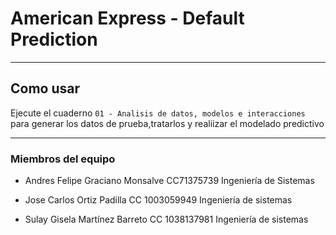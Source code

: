 # American Express - Default Prediction
-----------------------------

## Como usar
Ejecute el cuaderno `01 - Analisis de datos, modelos e interacciones` para generar los datos de prueba,tratarlos y realiizar el modelado predictivo

-------------
### Miembros del equipo

- Andres Felipe Graciano Monsalve CC71375739 Ingeniería de Sistemas

- Jose Carlos Ortiz Padilla CC 1003059949 Ingeniería de sistemas

- Sulay Gisela Martínez Barreto CC 1038137981 Ingeniería de sistemas

